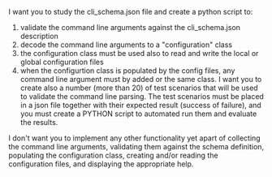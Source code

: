 I want you to study the cli_schema.json file and create a python script to:
1. validate the command line arguments against the cli_schema.json description
2. decode the command line arguments to a "configuration" class
3. the configuration class must be used also to read and write the local or global configuration files
4. when the configurtion class is populated by the config files, any command line argument must by added or the same class.
I want you to create also a number (more than 20) of test scenarios that will be used to validate the command line parsing.
The test scenarios must be placed in a json file together with their expected result (success of failure), and you must create a PYTHON script to automated run them and evaluate the results. 

I don't want you to implement any other functionality yet apart of collecting the command line arguments, validating them against the schema definition, populating the configuration class, creating and/or reading the configuration files, and displaying the appropriate help.

